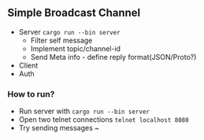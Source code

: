 ## Simple Broadcast Channel

- Server `cargo run --bin server`
    - Filter self message
    - Implement topic/channel-id
    - Send Meta info - define reply format(JSON/Proto?)
- Client
- Auth

### How to run?

* Run server with `cargo run --bin server`
* Open two telnet connections `telnet localhost 8080`
* Try sending messages ~

